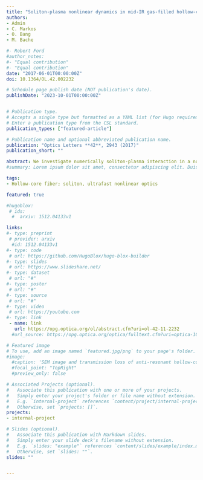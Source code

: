 ```yaml
---
title: "Soliton-plasma nonlinear dynamics in mid-IR gas-filled hollow-core fibers"
authors:
- Admin
- C. Markos
- O. Bang
- M. Bache

#- Robert Ford
#author_notes:
#- "Equal contribution"
#- "Equal contribution"
date: "2017-06-01T00:00:00Z"
doi: 10.1364/OL.42.002232

# Schedule page publish date (NOT publication's date).
publishDate: "2023-10-01T00:00:00Z"


# Publication type.
# Accepts a single type but formatted as a YAML list (for Hugo requirements).
# Enter a publication type from the CSL standard.
publication_types: ["featured-article"]

# Publication name and optional abbreviated publication name.
publication: "Optics Letters **42**, 2943 (2017)"
publication_short: ""

abstract: We investigate numerically soliton-plasma interaction in a noble-gas-filled silica hollow-core anti-resonant fiber pumped in the mid-IR at 3.0 μm. We observe multiple soliton self-compression stages due to distinct stages where either the self-focusing or the self-defocusing nonlinearity dominates. Specifically, the parameters may be tuned so the competing plasma self-defocusing nonlinearity only dominates over the Kerr self-focusing nonlinearity around the soliton self-compression stage, where the increasing peak intensity on the leading pulse edge initiates a competing self-defocusing plasma nonlinearity acting nonlocally on the trailing edge, effectively preventing soliton formation there. As the plasma switches off after the self-compression stage, self-focusing dominates again, initiating another soliton self-compression stage in the trailing edge. This process is accompanied by supercontinuum generation spanning 1–4 μm. We find that the spectral coherence drops as the secondary compression stage is initiated.
#summary: Lorem ipsum dolor sit amet, consectetur adipiscing elit. Duis posuere tellus ac convallis placerat. Proin tincidunt magna sed ex sollicitudin condimentum.

tags:
- Hollow-core fiber; soliton, ultrafast nonlinear optics

featured: true

#hugoblox:
 # ids:
  #  arxiv: 1512.04133v1

links:
#- type: preprint
 # provider: arxiv
  #id: 1512.04133v1
#- type: code
 # url: https://github.com/HugoBlox/hugo-blox-builder
#- type: slides
 # url: https://www.slideshare.net/
#- type: dataset
 # url: "#"
#- type: poster
 # url: "#"
#- type: source
 # url: "#"
#- type: video
 # url: https://youtube.com
#- type: link
 - name: link
   url: https://opg.optica.org/ol/abstract.cfm?uri=ol-42-11-2232
  #url_source: https://opg.optica.org/optica/fulltext.cfm?uri=optica-10-10-1253

# Featured image
# To use, add an image named `featured.jpg/png` to your page's folder. 
#image:
  #caption: 'SEM image and transmission loss of anti-resonant hollow-core fiber'
  #focal_point: "TopRight"
  #preview_only: false

# Associated Projects (optional).
#   Associate this publication with one or more of your projects.
#   Simply enter your project's folder or file name without extension.
#   E.g. `internal-project` references `content/project/internal-project/index.md`.
#   Otherwise, set `projects: []`.
projects:
- internal-project

# Slides (optional).
#   Associate this publication with Markdown slides.
#   Simply enter your slide deck's filename without extension.
#   E.g. `slides: "example"` references `content/slides/example/index.md`.
#   Otherwise, set `slides: ""`.
slides: ""


---
```

